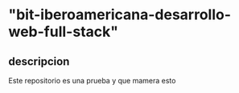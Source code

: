 # "bit-iberoamericana-desarrollo-web-full-stack"
## descripcion
Este repositorio es una prueba y que mamera esto